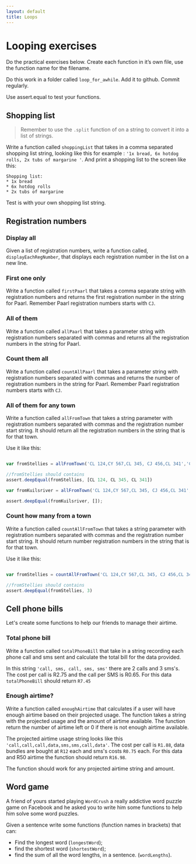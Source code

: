 ```yaml
---
layout: default
title: Loops
---
```

# Looping exercises

Do the practical exercises below. Create each function in it’s own file, use the function name for the filename.

Do this work in a folder called `loop_for_awhile`. Add it to github. Commit regularly.

Use assert.equal to test your functions.

## Shopping list

> Remember to use the `.split` function of on a string to convert it into a list of strings.

Write a function called `shoppingList` that takes in a comma separated shopping list string, looking like this for example : `'1x bread, 6x hotdog rolls, 2x tubs of margarine '`. And print a shopping list to the screen like this:

```
Shopping list:
* 1x bread
* 6x hotdog rolls
* 2x tubs of margarine
```

Test is with your own shopping list string.

## Registration numbers

### Display all

Given a list of registration numbers, write a function called, `displayEachRegNumber`, that displays each registration number in the list on a new line.

### First one only

Write a function called `firstPaarl` that takes a comma separate string with registration numbers and returns the first registration number in the string for Paarl. Remember Paarl registration numbers starts with `CJ`.

### All of them

Write a function called `allPaarl` that takes a parameter string with registration numbers separated with commas and returns all the registration numbers in the string for Paarl.

### Count them all

Write a function called `countAllPaarl` that takes a parameter string with registration numbers separated with commas and returns the number of registration numbers in the string for Paarl. Remember Paarl registration numbers starts with `CJ`.

### All of them for any town

Write a function called `allFromTown` that takes a string parameter with registration numbers separated with commas and the registration number start string. It should return all the registration numbers in the string that is for that town.

Use it like this:

```javascript

var fromStellies = allFromTown('CL 124,CY 567,CL 345, CJ 456,CL 341','CL');

//fromStellies should contains
assert.deepEqual(fromStellies, [CL 124, CL 345, CL 341])

var fromKuilsriver = allFromTown('CL 124,CY 567,CL 345, CJ 456,CL 341','CF');

assert.deepEqual(fromKuilsriver, []);

```

### Count how many from a town

Write a function called `countAllFromTown` that takes a string parameter with registration numbers separated with commas and the registration number start string. It should return number registration numbers in the string that is for that town.

Use it like this:

```javascript

var fromStellies = countAllFromTown('CL 124,CY 567,CL 345, CJ 456,CL 341','CL');

//fromStellies should contains
assert.deepEqual(fromStellies, 3)

```

## Cell phone bills

Let's create some functions to help our friends to manage their airtime.

### Total phone bill

Write a function called `totalPhoneBill` that take in a string recording each phone call and sms sent and calculate the total bill for the data provided.

In this string `'call, sms, call, sms, sms'` there are 2 calls and 3 sms's. The cost per call is R2.75 and the call per SMS is R0.65. For this data `totalPhoneBill` should return `R7.45`

### Enough airtime?

Write a function called `enoughAirtime` that calculates if a user will have enough airtime based on their projected usage. The function takes a string with the projected usage and the amount of airtime available. The function return the number of airtime left or 0 if there is not enough airtime available.

The projected airtime usage string looks like this `'call,call,call,data,sms,sms,call,data'`. The cost per call is `R1.88`, data bundles are bought at `R12` each and sms's costs `R0.75` each. For this data and R50 airtime the function should return `R16.98`.  

The function should work for any projected airtime string and amount.

## Word game

A friend of yours started playing `WordCrush` a really addictive word puzzle game on Facebook and he asked you to write him some functions to help him solve some word puzzles.

Given a sentence write some functions (function names in brackets) that can:

* Find the longest word (`longestWord`);
* find the shortest word (`shortestWord`);
* find the sum of all the word lengths, in a sentence. (`wordLengths`).
